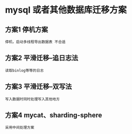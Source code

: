 # mysql 或者其他数据库迁移方案


## 方案1 停机方案
    停机，启动多线程导出数据表 不合适
## 方案2 平滑迁移–追日志法
    读取binlog等等的日志
## 方案3 平滑迁移–双写法
    写入数据时同时处理写入其他地方
## 方案4 mycat、sharding-sphere
    采用中间处理方案